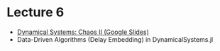 # Lecture 6

* [Dynamical Systems: Chaos II (Google Slides)](https://docs.google.com/presentation/d/1bRfQL7sb0nniS_Lm_SDqUxnDmeh1ytds44Aq7MPL6Ao/edit?usp=sharing)
* Data-Driven Algorithms (Delay Embedding) in DynamicalSystems.jl
